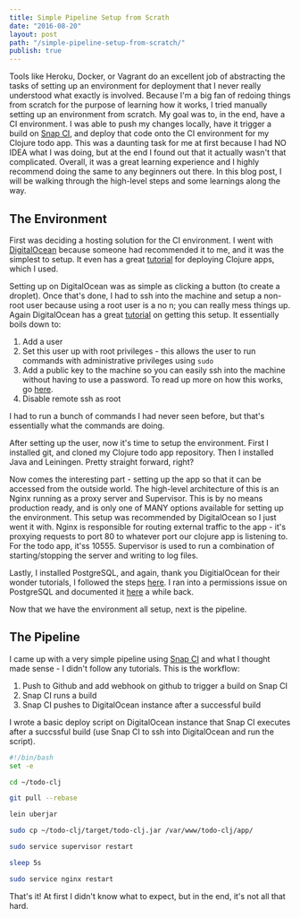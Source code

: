 ```yaml
---
title: Simple Pipeline Setup from Scrath
date: "2016-08-20"
layout: post
path: "/simple-pipeline-setup-from-scratch/"
publish: true
---
```


Tools like Heroku, Docker, or Vagrant do an excellent job of abstracting the tasks of setting up an environment for deployment that I never really understood what exactly is involved. Because I'm a big fan of redoing things from scratch for the purpose of learning how it works, I tried manually setting up an environment from scratch. My goal was to, in the end, have a CI environment. I was able to push my changes locally, have it trigger a build on [Snap CI](https://snap-ci.com/), and deploy that code onto the CI environment for my Clojure todo app. This was a daunting task for me at first because I had NO IDEA what I was doing, but at the end I found out that it actually wasn't that complicated. Overall, it was a great learning experience and I highly recommend doing the same to any beginners out there. In this blog post, I will be walking through the high-level steps and some learnings along the way.

## The Environment

First was deciding a hosting solution for the CI environment. I went with [DigitalOcean](https://www.digitalocean.com/) because someone had recommended it to me, and it was the simplest to setup. It even has a great [tutorial](https://www.digitalocean.com/community/tutorials/how-to-deploy-a-clojure-web-application-on-ubuntu-14-04) for deploying Clojure apps, which I used.

Setting up on DigitalOcean was as simple as clicking a button (to create a droplet). Once that's done, I had to ssh into the machine and setup a non-root user because using a root user is a no n; you can really mess things up. Again DigitalOcean has a great [tutorial](https://www.digitalocean.com/community/tutorials/how-to-deploy-a-clojure-web-application-on-ubuntu-14-04) on getting this setup. It essentially boils down to:

1. Add a user
2. Set this user up with root privileges - this allows the user to run commands with administrative privileges using `sudo`
3. Add a public key to the machine so you can easily ssh into the machine without having to use a password. To read up more on how this works, go [here](https://www.digitalocean.com/community/tutorials/how-to-configure-ssh-key-based-authentication-on-a-linux-server).
4. Disable remote ssh as root

I had to run a bunch of commands I had never seen before, but that's essentially what the commands are doing.

After setting up the user, now it's time to setup the environment. First I installed git, and cloned my Clojure todo app repository. Then I installed Java and Leiningen. Pretty straight forward, right?

Now comes the interesting part - setting up the app so that it can be accessed from the outside world. The high-level architecture of this is an Nginx running as a proxy server and Supervisor. This is by no means production ready, and is only one of MANY options available for setting up the environment. This setup was recommended by DigitalOcean so I just went it with. Nginx is responsible for routing external traffic to the app - it's proxying requests to port 80 to whatever port our clojure app is listening to. For the todo app, it'ss 10555. Supervisor is used to run a combination of starting/stopping the server and writing to log files.

Lastly, I installed PostgreSQL, and again, thank you DigitialOcean for their wonder tutorials, I followed the steps [here](https://www.digitalocean.com/community/tutorials/how-to-install-and-use-postgresql-on-ubuntu-14-04). I ran into a permissions issue on PostgreSQL and documented it [here](/postgresql-permissions/) a while back.

Now that we have the environment all setup, next is the pipeline.

## The Pipeline

I came up with a very simple pipeline using [Snap CI](https://snap-ci.com/) and what I thought made sense - I didn't follow any tutorials. This is the workflow:

1. Push to Github and add webhook on github to trigger a build on Snap CI
2. Snap CI runs a build
3. Snap CI pushes to DigitalOcean instance after a successful build

I wrote a basic deploy script on DigitalOcean instance that Snap CI executes after a succssful build (use Snap CI to ssh into DigitalOcean and run the script).

```bash
#!/bin/bash
set -e

cd ~/todo-clj

git pull --rebase

lein uberjar

sudo cp ~/todo-clj/target/todo-clj.jar /var/www/todo-clj/app/

sudo service supervisor restart

sleep 5s

sudo service nginx restart
```

That's it! At first I didn't know what to expect, but in the end, it's not all that hard.

